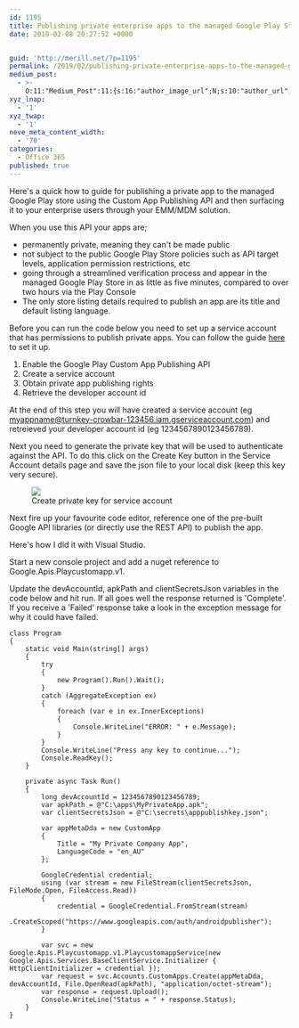 ```yaml
---
id: 1195
title: Publishing private enterprise apps to the managed Google Play Store
date: 2019-02-08 20:27:52 +0000


guid: 'http://merill.net/?p=1195'
permalink: /2019/02/publishing-private-enterprise-apps-to-the-managed-google-play-store/
medium_post:
  - >-
    O:11:"Medium_Post":11:{s:16:"author_image_url";N;s:10:"author_url";N;s:11:"byline_name";N;s:12:"byline_email";N;s:10:"cross_link";N;s:2:"id";N;s:21:"follower_notification";N;s:7:"license";N;s:14:"publication_id";N;s:6:"status";N;s:3:"url";N;}
xyz_lnap:
  - '1'
xyz_twap:
  - '1'
neve_meta_content_width:
  - '70'
categories:
  - Office 365
published: true
---
```

<!-- wp:paragraph -->
Here's a quick how to guide for publishing a private app to the managed Google Play store using the Custom App Publishing API and then surfacing it to your enterprise users through your EMM/MDM solution.
<!-- /wp:paragraph -->

<!-- wp:paragraph -->
When you use this API your apps are;
<!-- /wp:paragraph -->

<!-- wp:list -->

<ul><li>permanently private, meaning they can't be made public</li><li>not subject to the public Google Play Store policies such as API target levels, application permission restrictions, etc</li><li>going through a streamlined verification process and appear in the managed Google Play Store in as little as five minutes, compared to over two hours via the Play Console </li><li> The only store listing details required to publish an app are its title and default listing language. </li></ul>

<!-- /wp:list -->

<!-- wp:paragraph -->
Before you can run the code below you need to set up a service account that has permissions to publish private apps. You can follow the guide <a href="https://developers.google.com/android/work/play/custom-app-api/get-started">here</a> to set it up.<br>
<!-- /wp:paragraph -->

<!-- wp:list {"ordered":true} -->

<ol><li>Enable the Google Play Custom App Publishing API</li><li>Create a service account</li><li>Obtain private app publishing rights</li><li>Retrieve the developer account id</li></ol>

<!-- /wp:list -->

<!-- wp:paragraph -->
At the end of this step you will have created a service account (eg myappname@turnkey-crowbar-123456.iam.gserviceaccount.com) and retreieved your developer account id (eg 1234567890123456789).
<!-- /wp:paragraph -->

<!-- wp:paragraph -->
Next you need to generate the private key that will be used to authenticate against the API. To do this click on the Create Key button in the Service Account details page and save the json file to your local disk (keep this key very secure).
<!-- /wp:paragraph -->

<!-- wp:image {"id":1196} -->
<figure class="wp-block-image"><img src="https://merill.net/wp-content/uploads/2019/02/GoogleApiJson-1024x686.png" alt=" " class="wp-image-1196"/>

<figcaption>Create private key for service account</figcaption>

</figure>
<!-- /wp:image -->

<!-- wp:paragraph -->
Next fire up your favourite code editor, reference one of the pre-built Google API libraries (or directly use the REST API) to publish the app.
<!-- /wp:paragraph -->

<!-- wp:paragraph -->
Here's how I did it with Visual Studio.
<!-- /wp:paragraph -->

<!-- wp:paragraph -->
Start a new console project and add a nuget reference to Google.Apis.Playcustomapp.v1.
<!-- /wp:paragraph -->

<!-- wp:paragraph -->
Update the devAccountId, apkPath and clientSecretsJson variables in the code below and hit run. If all goes well the response returned is 'Complete'. If you receive a 'Failed' response take a look in the exception message for why it could have failed.
<!-- /wp:paragraph -->

<!-- wp:code -->

	class Program
    {
        static void Main(string[] args)
        {
            try
            {
                new Program().Run().Wait();
            }
            catch (AggregateException ex)
            {
                foreach (var e in ex.InnerExceptions)
                {
                    Console.WriteLine("ERROR: " + e.Message);
                }
            }
            Console.WriteLine("Press any key to continue...");
            Console.ReadKey();
        }

        private async Task Run()
        {
            long devAccountId = 1234567890123456789;
            var apkPath = @"C:\apps\MyPrivateApp.apk";
            var clientSecretsJson = @"C:\secrets\apppublishkey.json";

            var appMetaDda = new CustomApp
            {
                Title = "My Private Company App",
                LanguageCode = "en_AU"
            };

            GoogleCredential credential;
            using (var stream = new FileStream(clientSecretsJson, FileMode.Open, FileAccess.Read))
            {
                credential = GoogleCredential.FromStream(stream)
                    .CreateScoped("https://www.googleapis.com/auth/androidpublisher");
            }
          
            var svc = new Google.Apis.Playcustomapp.v1.PlaycustomappService(new Google.Apis.Services.BaseClientService.Initializer { HttpClientInitializer = credential });
            var request = svc.Accounts.CustomApps.Create(appMetaDda, devAccountId, File.OpenRead(apkPath), "application/octet-stream");
            var response = request.Upload();
            Console.WriteLine("Status = " + response.Status);
        }
    }
	
<!-- /wp:code -->
